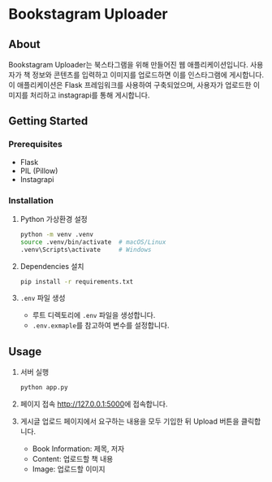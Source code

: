 # Bookstagram Uploader

## About

Bookstagram Uploader는 북스타그램을 위해 만들어진 웹 애플리케이션입니다. 사용자가 책 정보와 콘텐츠를 입력하고 이미지를 업로드하면 이를 인스타그램에 게시합니다. 이 애플리케이션은 Flask 프레임워크를 사용하여 구축되었으며, 사용자가 업로드한 이미지를 처리하고 instagrapi를 통해 게시합니다.

## Getting Started

### Prerequisites

- Flask
- PIL (Pillow)
- Instagrapi

### Installation

1. Python 가상환경 설정
    ```bash
    python -m venv .venv
    source .venv/bin/activate  # macOS/Linux
    .venv\Scripts\activate     # Windows
    ```

2. Dependencies 설치
    ```bash
    pip install -r requirements.txt
    ```

3. `.env` 파일 생성
    - 루트 디렉토리에 `.env` 파일을 생성합니다.
    - `.env.exmaple`를 참고하여 변수를 설정합니다.

## Usage

1. 서버 실행
    ```bash
    python app.py
    ```
2. 페이지 접속
<http://127.0.0.1:5000>에 접속합니다.

3. 게시글 업로드
페이지에서 요구하는 내용을 모두 기입한 뒤 Upload 버튼을 클릭합니다.
    - Book Information: 제목, 저자
    - Content: 업로드할 책 내용
    - Image: 업로드할 이미지
